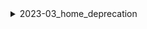 <details>
<summary>2023-03_home_deprecation</summary>

## Filter: Guild member count range
```css
Treatment 1: 0 - 10000
```
## Filter: Guild member count range
```css
None: 0 - 10000
```

</details>

